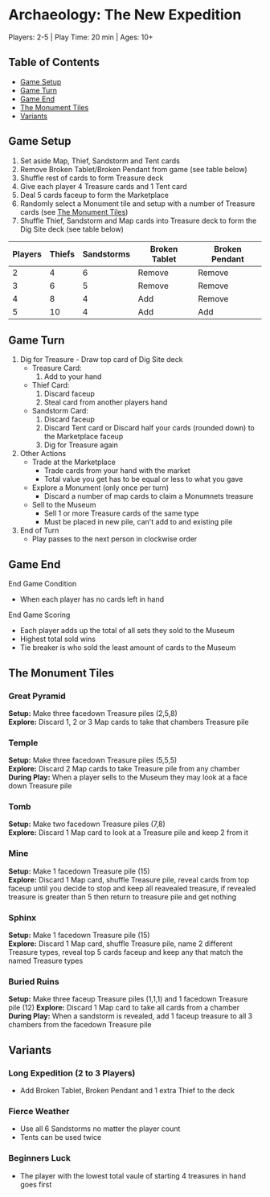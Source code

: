 # Archaeology: The New Expedition

Players: 2-5 | Play Time: 20 min | Ages: 10+

## Table of Contents
 * [Game Setup](#game-setup)
 * [Game Turn](#game-turn)
 * [Game End](#game-end)
 * [The Monument Tiles](#the-monument-tiles)
 * [Variants](#variants)


## <a id="game-setup"></a>Game Setup

1. Set aside Map, Thief, Sandstorm and Tent cards
2. Remove Broken Tablet/Broken Pendant from game (see table below)
3. Shuffle rest of cards to form Treasure deck
4. Give each player 4 Treasure cards and 1 Tent card
5. Deal 5 cards faceup to form the Marketplace
6. Randomly select a Monument tile and setup with a number of Treasure cards (see [The Monument Tiles](#the-monument-tiles))
7. Shuffle Thief, Sandstorm and Map cards into Treasure deck to form the Dig Site deck (see table below)

| Players | Thiefs | Sandstorms | Broken Tablet | Broken Pendant |
| ------- | ------ | ---------- | ------------- | -------------- |
| 2       | 4      | 6          | Remove        | Remove         |
| 3       | 6      | 5          | Remove        | Remove         |
| 4       | 8      | 4          | Add           | Remove         |
| 5       | 10     | 4          | Add           | Add            |


## <a id="game-turn"></a>Game Turn

1. Dig for Treasure - Draw top card of Dig Site deck
    * Treasure Card: 
        1. Add to your hand
    * Thief Card: 
        1. Discard faceup
        2. Steal card from another players hand
    * Sandstorm Card:
        1. Discard faceup
        2. Discard Tent card or Discard half your cards (rounded down) to the Marketplace faceup
        3. Dig for Treasure again
2. Other Actions
    * Trade at the Marketplace
        * Trade cards from your hand with the market
        * Total value you get has to be equal or less to what you gave
    * Explore a Monument (only once per turn)
        * Discard a number of map cards to claim a Monumnets treasure
    * Sell to the Museum
        * Sell 1 or more Treasure cards of the same type
        * Must be placed in new pile, can't add to and existing pile
3. End of Turn
    * Play passes to the next person in clockwise order


## <a id="game-end"></a>Game End

End Game Condition
  * When each player has no cards left in hand

End Game Scoring
  * Each player adds up the total of all sets they sold to the Museum
  * Highest total sold wins
  * Tie breaker is who sold the least amount of cards to the Museum


## <a id="the-monument-tiles"></a> The Monument Tiles

### Great Pyramid    
**Setup:** Make three facedown Treasure piles (2,5,8)  
**Explore:** Discard 1, 2 or 3 Map cards to take that chambers Treasure pile

### Temple    
**Setup:** Make three facedown Treasure piles (5,5,5)  
**Explore:** Discard 2 Map cards to take Treasure pile from any chamber  
**During Play:** When a player sells to the Museum they may look at a face down Treasure pile

### Tomb    
**Setup:** Make two facedown Treasure piles (7,8)  
**Explore:** Discard 1 Map card to look at a Treasure pile and keep 2 from it

### Mine    
**Setup:** Make 1 facedown Treasure pile (15)  
**Explore:** Discard 1 Map card, shuffle Treasure pile, reveal cards from top faceup until you decide to stop and keep all reavealed treasure, if revealed treasure is greater than 5 then return to treasure pile and get nothing

### Sphinx    
**Setup:** Make 1 facedown Treasure pile (15)  
**Explore:** Discard 1 Map card, shuffle Treasure pile, name 2 different Treasure types, reveal top 5 cards faceup and keep any that match the named Treasure types

### Buried Ruins    
**Setup:** Make three faceup Treasure piles (1,1,1) and 1 facedown Treasure pile (12) 
**Explore:** Discard 1 Map card to take all cards from a chamber
**During Play:** When a sandstorm is revealed, add 1 faceup treasure to all 3 chambers from the facedown Treasure pile


## <a id="variants"></a>Variants

### Long Expedition (2 to 3 Players)  
  * Add Broken Tablet, Broken Pendant and 1 extra Thief to the deck

### Fierce Weather
  * Use all 6 Sandstorms no matter the player count
  * Tents can be used twice

### Beginners Luck
  * The player with the lowest total vaule of starting 4 treasures in hand goes first

